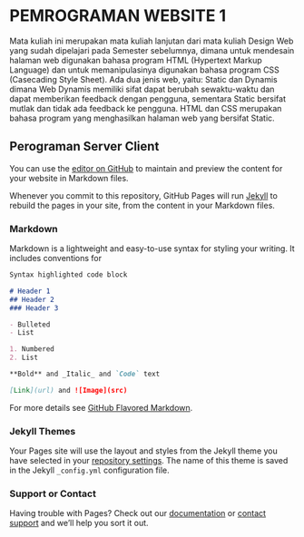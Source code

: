 # PEMROGRAMAN WEBSITE 1

Mata kuliah ini merupakan mata kuliah lanjutan dari mata kuliah Design Web yang sudah dipelajari pada Semester sebelumnya, dimana untuk mendesain halaman web digunakan bahasa program HTML (Hypertext Markup Language) dan untuk memanipulasinya digunakan bahasa program CSS (Casecading Style Sheet).
Ada dua jenis web, yaitu: Static dan Dynamis dimana Web Dynamis memiliki sifat dapat berubah sewaktu-waktu dan dapat memberikan feedback dengan pengguna, sementara Static bersifat mutlak dan tidak ada feedback ke pengguna. HTML dan CSS merupakan bahasa program yang menghasilkan halaman web yang bersifat Static.

## Perograman Server Client




You can use the [editor on GitHub](https://github.com/gunturs/Web1_1/edit/gh-pages/index.md) to maintain and preview the content for your website in Markdown files.

Whenever you commit to this repository, GitHub Pages will run [Jekyll](https://jekyllrb.com/) to rebuild the pages in your site, from the content in your Markdown files.

### Markdown

Markdown is a lightweight and easy-to-use syntax for styling your writing. It includes conventions for

```markdown
Syntax highlighted code block

# Header 1
## Header 2
### Header 3

- Bulleted
- List

1. Numbered
2. List

**Bold** and _Italic_ and `Code` text

[Link](url) and ![Image](src)
```

For more details see [GitHub Flavored Markdown](https://guides.github.com/features/mastering-markdown/).

### Jekyll Themes

Your Pages site will use the layout and styles from the Jekyll theme you have selected in your [repository settings](https://github.com/gunturs/Web1_1/settings). The name of this theme is saved in the Jekyll `_config.yml` configuration file.

### Support or Contact

Having trouble with Pages? Check out our [documentation](https://docs.github.com/categories/github-pages-basics/) or [contact support](https://github.com/contact) and we’ll help you sort it out.
